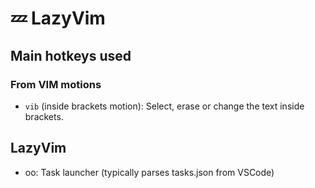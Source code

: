 # 💤 LazyVim

## Main hotkeys used

### From VIM motions

- `vib` (inside brackets motion): Select, erase or change the text inside brackets.

## LazyVim

- <leader>oo: Task launcher (typically parses tasks.json from VSCode)
